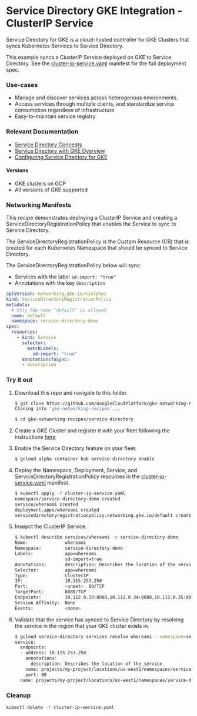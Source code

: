 # Service Directory GKE Integration - ClusterIP Service

Service Directory for GKE is a cloud-hosted controller for GKE Clusters that
syncs Kubernetes Services to Service Directory.

This example syncs a ClusterIP Service deployed on GKE to Service Directory. See
the [cluster-ip-service.yaml](cluster-ip-service.yaml) manifest for the full
deployment spec.

### Use-cases

*   Manage and discover services across heterogenous environments.
*   Access services through multiple clients, and standardize service
    consumption regardless of infrastructure
*   Easy-to-maintain service registry

### Relevant Documentation

*   [Service Directory Concepts](https://cloud.google.com/service-directory/docs/concepts)
*   [Service Directory with GKE Overview](https://cloud.google.com/service-directory/docs/sd-gke-overview)
*   [Configuring Service Directory for GKE](https://cloud.google.com/service-directory/docs/configuring-sd-for-gke)

#### Versions

*   GKE clusters on GCP
*   All versions of GKE supported

### Networking Manifests

This recipe demonstrates deploying a ClusterIP Service and creating a
ServiceDirectoryRegistrationPolicy that enables the Service to sync to Service
Directory.

The ServiceDirectoryRegistrationPolicy is the Custom Resource (CR) that is
created for each Kubernetes Namespace that should be synced to Service
Directory.

The ServiceDirectoryRegistrationPolicy below will sync:

*   Services with the label `sd-import: "true"`
*   Annotations with the key `description`

```yaml
apiVersion: networking.gke.io/v1alpha1
kind: ServiceDirectoryRegistrationPolicy
metadata:
  # Only the name "default" is allowed
  name: default
  namespace: service-directory-demo
spec:
  resources:
    - kind: Service
      selector:
        matchLabels:
          sd-import: "true"
      annotationsToSync:
      - description
```

### Try it out

1.  Download this repo and navigate to this folder.

    ```sh
    $ git clone https://github.com/GoogleCloudPlatform/gke-networking-recipes.git
    Cloning into 'gke-networking-recipes'...

    $ cd gke-networking-recipes/service-directory
    ```

1.  Create a GKE Cluster and register it with your fleet following the
    instructions
    [here](https://cloud.google.com/anthos/multicluster-management/connect/registering-a-cluster)

1.  Enable the Service Directory feature on your fleet.

    ```sh
    $ gcloud alpha container hub service-directory enable
    ```

1.  Deploy the Namespace, Deployment, Service, and
    ServiceDirectoryRegistrationPolicy resources in the
    [cluster-ip-service.yaml](cluster-ip-service.yaml) manifest.

    ```sh
    $ kubectl apply -f cluster-ip-service.yaml
    namespace/service-directory-demo created
    service/whereami created
    deployment.apps/whereami created
    servicedirectoryregistrationpolicy.networking.gke.io/default created
    ```

1.  Insepct the ClusterIP Service.

    ```sh
    $ kubectl describe services/whereami -n service-directory-demo
    Name:              whereami
    Namespace:         service-directory-demo
    Labels:            app=whereami
                       sd-import=true
    Annotations:       description: Describes the location of the service
    Selector:          app=whereami
    Type:              ClusterIP
    IP:                10.115.253.250
    Port:              <unset>  80/TCP
    TargetPort:        8080/TCP
    Endpoints:         10.112.0.33:8080,10.112.0.34:8080,10.112.0.35:8080
    Session Affinity:  None
    Events:            <none>
    ```

1.  Validate that the service has synced to Service Directory by resolving the
    service in the region that your GKE cluster exists in.

    ```sh
    $ gcloud service-directory services resolve whereami --namespace=service-directory-demo --location=us-west1
    service:
      endpoints:
      - address: 10.115.253.250
        annotations:
          description: Describes the location of the service
        name: projects/my-project/locations/us-west1/namespaces/service-directory-demo/services/whereami/endpoints/my-cluster-1267585797
        port: 80
      name: projects/my-project/locations/us-west1/namespaces/service-directory-demo/services/whereami
    ```

### Cleanup

```sh
kubectl delete -f cluster-ip-service.yaml
```
